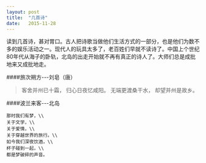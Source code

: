 ```yaml
---
layout: post
title:  "几首诗"
date:   2015-11-28
---
```

<p>
<span class="dropcap">读</span>到几首诗，甚对胃口。古人把诗歌当做他们生活方式的一部分，也是他们为数不多的娱乐活动之一。现代人的玩具太多了，老百姓们早就不读诗了。中国上个世纪80年代从海子的卧轨，北岛的出走开始就不再有真正的诗人了。大师们总是成批地来又成批地走。</p>

####旅次朔方---刘皂（唐）
>客舍并州已十霜，
>归心日夜忆咸阳。
>无端更渡桑干水，
>却望并州是故乡。

####波兰来客---北岛
```
那时我们有梦，\\
关于文学，\\
关于爱情，\\
关于穿越世界的旅行。\\ 
如今我们深夜饮酒，\\
杯子碰到一起，\\
都是梦破碎的声音。
```
